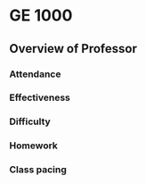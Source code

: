 # GE 1000
## Overview of Professor

### Attendance

### Effectiveness

### Difficulty

### Homework

### Class pacing
